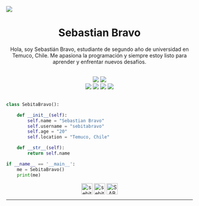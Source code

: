 <img src="https://user-images.githubusercontent.com/73097560/115834477-dbab4500-a447-11eb-908a-139a6edaec5c.gif" align="center">

<h1 align="center">
  <b>Sebastian Bravo</b>
</h1>

<p align="center">
Hola, soy Sebastián Bravo, estudiante de segundo año de universidad en Temuco, Chile. Me apasiona la programación y siempre estoy listo para aprender y enfrentar nuevos desafíos.
</p>
<br>

<div align="center">
  <a href="https://docs.python.org/3/" target="_blank"><img src="https://img.shields.io/badge/Python-3776AB?style=for-the-badge&logo=python&logoColor=white"></a>
  <a href="https://dev.mysql.com/doc/" target="_blank"><img src="https://img.shields.io/badge/MySQL-00000F?style=for-the-badge&logo=mysql&logoColor=white"></a>
</div>

<div align="center">
  <a href="https://www.gnu.org/software/bash/manual/bash.html" target="_blank"><img src="https://img.shields.io/badge/Terminal-%23054020?style=for-the-badge&logo=gnu-bash&logoColor=white"></a>
  <a href="https://code.visualstudio.com/docs" target="_blank"><img src="https://img.shields.io/badge/Vs%20Code-0078d7.svg?style=for-the-badge&logo=visual-studio-code&logoColor=white"></a>
  <a href="https://www.linux.org/pages/download/" target="_blank"><img src="https://img.shields.io/badge/Linux-FCC624?style=for-the-badge&logo=linux&logoColor=black"></a>
  <a href="https://support.microsoft.com/es-es/windows" target="_blank"><img src="https://img.shields.io/badge/Windows-0078D6?style=for-the-badge&logo=windows&logoColor=white"></a>
</div>
<br>

```python
class SebitaBravo():

    def __init__(self):
        self.name = "Sebastian Bravo"
        self.username = "sebitabravo"
        self.age = "20"
        self.location = "Temuco, Chile"

    def __str__(self):
        return self.name

if __name__ == '__main__':
    me = SebitaBravo()
    print(me)
```

<div align="center">
    <p>
      <a href="mailto:sebitabravocontacto@gmail.com" target="_blank"><img align="center"
         src="https://img.shields.io/badge/gmail-EA4335.svg?style=for-the-badge&logo=gmail&logoColor=white"
         alt="sebitabravocontacto@gmail.com" height="30"/></a>
      <a href="https://instagram.com/sebitabravo" target="_blank"><img align="center"
         src="https://img.shields.io/badge/instagram-%23E4405F.svg?style=for-the-badge&logo=Instagram&logoColor=white"
         alt="sebitabravo" height="30"/></a>
      <a href="https://twitter.com/SABCFU" target="_blank"><img align="center"
         src="https://img.shields.io/badge/twitter-000000?style=for-the-badge&logo=x&logoColor=white"
         alt="SABCFU" height="30"/></a>
    </p>
</div>

---
